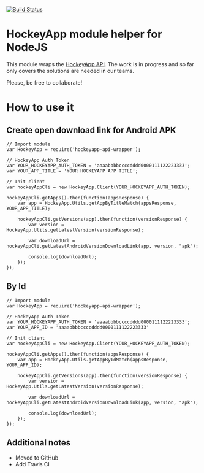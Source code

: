 [![Build Status](https://travis-ci.org/eridem/hockeyapp-api-wrapper.svg?branch=master)](https://travis-ci.org/eridem/hockeyapp-api-wrapper)

# HockeyApp module helper for NodeJS
 
This module wraps the [HockeyApp API](http://support.hockeyapp.net/kb/api). The work is in progress and so far only covers the solutions are needed in our teams.

Please, be free to collaborate!

# How to use it

## Create open download link for Android APK

```
// Import module
var HockeyApp = require('hockeyapp-api-wrapper');

// HockeyApp Auth Token
var YOUR_HOCKEYAPP_AUTH_TOKEN = 'aaaabbbbccccdddd0000111122223333';
var YOUR_APP_TITLE = 'YOUR HOCKEYAPP APP TITLE';

// Init client
var hockeyAppCli = new HockeyApp.Client(YOUR_HOCKEYAPP_AUTH_TOKEN);

hockeyAppCli.getApps().then(function(appsResponse) {
    var app = HockeyApp.Utils.getAppByTitleMatch(appsResponse, YOUR_APP_TITLE);

    hockeyAppCli.getVersions(app).then(function(versionResponse) {
        var version = HockeyApp.Utils.getLatestVersion(versionResponse);

        var downloadUrl = hockeyAppCli.getLatestAndroidVersionDownloadLink(app, version, "apk");

        console.log(downloadUrl);
    });
});
```

## By Id

```
// Import module
var HockeyApp = require('hockeyapp-api-wrapper');

// HockeyApp Auth Token
var YOUR_HOCKEYAPP_AUTH_TOKEN = 'aaaabbbbccccdddd0000111122223333';
var YOUR_APP_ID = 'aaaabbbbccccdddd0000111122223333'

// Init client
var hockeyAppCli = new HockeyApp.Client(YOUR_HOCKEYAPP_AUTH_TOKEN);

hockeyAppCli.getApps().then(function(appsResponse) {
    var app = HockeyApp.Utils.getAppByIdMatch(appsResponse, YOUR_APP_ID);

    hockeyAppCli.getVersions(app).then(function(versionResponse) {
        var version = HockeyApp.Utils.getLatestVersion(versionResponse);

        var downloadUrl = hockeyAppCli.getLatestAndroidVersionDownloadLink(app, version, "apk");

        console.log(downloadUrl);
    });
});
```

## Additional notes

- Moved to GitHub
- Add Travis CI
